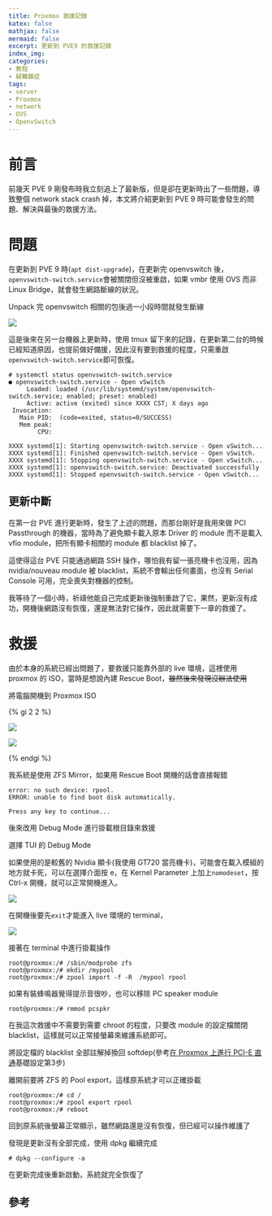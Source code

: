 ```yaml
---
title: Proxmox 救援記錄
katex: false
mathjax: false
mermaid: false
excerpt: 更新到 PVE9 的救援記錄
index_img:
categories:
- 教程
- 疑難雜症
tags:
- server
- Proxmox
- network
- OVS
- OpenvSwitch
---
```


# 前言

前幾天 PVE 9 剛發布時我立刻追上了最新版，但是卻在更新時出了一些問題，導致整個 network stack crash 掉，本文將介紹更新到 PVE 9 時可能會發生的問題、解決與最後的救援方法。

# 問題

在更新到 PVE 9 時(`apt dist-upgrade`)，在更新完 openvswitch 後，`openvswitch-switch.service`會被關閉但沒被重啟，如果 vmbr 使用 OVS 而非 Linux Bridge，就會發生網路斷線的狀況。

Unpack 完 openvswitch 相關的包後過一小段時間就發生斷線

![](update-log.png)

這是後來在另一台機器上更新時，使用 tmux 留下來的記錄，在更新第二台的時候已經知道原因，也提前做好備援，因此沒有要到救援的程度，只需重啟`openvswitch-switch.service`即可恢復。

```shell
# systemctl status openvswitch-switch.service
● openvswitch-switch.service - Open vSwitch
     Loaded: loaded (/usr/lib/systemd/system/openvswitch-switch.service; enabled; preset: enabled)
     Active: active (exited) since XXXX CST; X days ago
 Invocation: 
   Main PID:  (code=exited, status=0/SUCCESS)
   Mem peak: 
        CPU: 

XXXX systemd[1]: Starting openvswitch-switch.service - Open vSwitch...
XXXX systemd[1]: Finished openvswitch-switch.service - Open vSwitch.
XXXX systemd[1]: Stopping openvswitch-switch.service - Open vSwitch...
XXXX systemd[1]: openvswitch-switch.service: Deactivated successfully
XXXX systemd[1]: Stopped openvswitch-switch.service - Open vSwitch...
```

## 更新中斷

在第一台 PVE 進行更新時，發生了上述的問題，而那台剛好是我用來做 PCI Passthrough 的機器，當時為了避免顯卡載入原本 Driver 的 module 而不是載入 vfio module，把所有顯卡相關的 module 都 blacklist 掉了。

這使得這台 PVE 只能通過網路 SSH 操作，哪怕我有留一張亮機卡也沒用，因為 nvidia/nouveau module 被 blacklist，系統不會輸出任何畫面，也沒有 Serial Console 可用，完全喪失對機器的控制。

我等待了一個小時，祈禱他能自己完成更新後強制重啟了它，果然，更新沒有成功，開機後網路沒有恢復，還是無法對它操作，因此就需要下一章的救援了。

# 救援

由於本身的系統已經出問題了，要救援只能靠外部的 live 環境，這裡使用 proxmox 的 ISO，當時是想說內建 Rescue Boot，~~雖然後來發現沒辦法使用~~

將電腦開機到 Proxmox ISO

{% gi 2 2 %}

![](proxmox-iso-1.png)

![](proxmox-iso-2.png)

{% endgi %}

我系統是使用 ZFS Mirror，如果用 Rescue Boot 開機的話會直接報錯

```log
error: no such device: rpool.
ERROR: unable to find boot disk automatically.

Press any key to continue...
```

後來改用 Debug Mode 進行掛載根目錄來救援

選擇 TUI 的 Debug Mode

如果使用的是較舊的 Nvidia 顯卡(我使用 GT720 當亮機卡)，可能會在載入模組的地方就卡死，可以在選擇介面按 e，在 Kernel Parameter 上加上`nomodeset`，按 Ctrl-x 開機，就可以正常開機進入。

![](proxmox-iso-3.png)

在開機後要先`exit`才能進入 live 環境的 terminal，

![](proxmox-iso-4.png)

接著在 terminal 中進行掛載操作

```shell
root@proxmox:/# /sbin/modprobe zfs
root@proxmox:/# mkdir /mypool
root@proxmox:/# zpool import -f -R  /mypool rpool
```

如果有裝蜂鳴器覺得提示音很吵，也可以移除 PC speaker module

```shell
root@proxmox:/# rmmod pcspkr
```

在我這次救援中不需要到需要 chroot 的程度，只要改 module 的設定檔關閉 blacklist，這樣就可以正常接螢幕來維護系統即可。

將設定檔的 blacklist 全部註解掉換回 softdep(參考[在 Proxmox 上進行 PCI-E 直通](/pci-passthrough-with-proxmox/#基礎設定)基礎設定第3步)

離開前要將 ZFS 的 Pool export，這樣原系統才可以正確掛載

```shell
root@proxmox:/# cd /
root@proxmox:/# zpool export rpool
root@proxmox:/# reboot
```

回到原系統後螢幕正常顯示，雖然網路還是沒有恢復，但已經可以操作維護了

發現是更新沒有全部完成，使用 dpkg 繼續完成

```shell
# dpkg --configure -a
```

在更新完成後重新啟動，系統就完全恢復了

## 參考

[^1]: [SOLVED: Proxmox 8.0 Rescue Boot help needed | Proxmox Support Forum](https://forum.proxmox.com/threads/solved-proxmox-8-0-rescue-boot-help-needed.132978/)
[^2]: [Proxmox rescue disk trouble | Proxmox Support Forum](https://forum.proxmox.com/threads/proxmox-rescue-disk-trouble.127585/#post-557888)